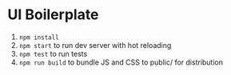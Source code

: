 # UI Boilerplate

1. `npm install`
2. `npm start` to run dev server with hot reloading
3. `npm test` to run tests
4. `npm run build` to bundle JS and CSS to public/ for distribution
